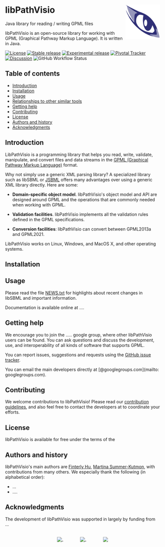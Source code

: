 libPathVisio<img width="22%" align="right" src=".graphics/bigcateye.svg">
=============================================================================

Java library for reading / writing GPML files

libPathVisio is an open-source library for working with GPML (Graphical Pathway Markup Language).  It is written in Java.

[![License](https://img.shields.io/badge/License-LGPL-blue.svg?style=flat-square)](https://www.gnu.org/licenses/old-licenses/lgpl-2.1.en.html)
[![Stable release](https://img.shields.io/badge/Stable_release-5.19.0-brightgreen.svg?style=flat-square)](https://sourceforge.net/projects/sbml/files/libsbml/5.19.0/stable/)
[![Experimental release](https://img.shields.io/badge/Experimental_release-5.19.0-b44e88.svg?style=flat-square)](https://sourceforge.net/projects/sbml/files/libsbml/5.19.0/experimental/)
[![Pivotal Tracker](https://img.shields.io/badge/Project_management-Pivotal-d07a3e.svg?style=flat-square)](https://www.pivotaltracker.com/n/projects/248655)
[![Discussion](https://img.shields.io/badge/Discussion-libsbml--development-lightgray.svg?style=flat-square)]()
![GitHub Workflow Status](https://img.shields.io/github/workflow/status/sbmlteam/libsbml/Nightly%20build%20(binaries)?label=Nightly%20build&style=flat-square)



Table of contents
-----------------

* [Introduction](#introduction)
* [Installation](#installation)
* [Usage](#usage)
* [Relationships to other similar tools](#relationships-to-other-similar-tools)
* [Getting help](#getting-help)
* [Contributing](#contributing)
* [License](#license)
* [Authors and history](#authors-and-history)
* [Acknowledgments](#authors-and-acknowledgments)


Introduction
------------

LibPathVisio is a programming library that helps you read, write, validate, manipulate, and convert files and data streams in the [GPML (Graphical Pathway Markup Language)](http://sbml.org) format.  

Why not simply use a generic XML parsing library?  A specialized library such as libSBML or [JSBML](https://github.com/sbmlteam/jsbml) offers many advantages over using a generic XML library directly.  Here are some:

* **Domain-specific object model**.  libPathVisio's object model and API are designed around GPML and the operations that are commonly needed when working with GPML.

* **Validation facilities**. libPathVisio implements all the validation rules defined in the GPML specifications.

* **Conversion facilities**: libPathVisio can convert between GPML2013a and GPML2021. 

LibPathVisio works on Linux, Windows, and  MacOS X, and other operating systems. 


Installation
------------



Usage
-----

Please read the file [NEWS.txt](NEWS.txt) for highlights about recent changes in libSBML and important information.

Documentation is available online at ....


Getting help
------------

We encourage you to join the ..... google group, where other libPathVisio users can be found.  You can ask questions and discuss the development, use, and interoperability of all kinds of software that supports GPML.

You can report issues, suggestions and requests using the [GitHub issue tracker](https://github.com/libPathVisio/issues).  

You can email the main developers directly at [@googlegroups.com](mailto: googlegroups.com).


Contributing
------------

We welcome contributions to libPathVisio!  Please read our [contribution guidelines](CONTRIBUTING.md), and also feel free to contact the developers at to coordinate your efforts.


License
-------

libPathVisio is available for free under the terms of the 


Authors and history
---------------------------

libPathVisio's main authors are [Finterly Hu](https://github.com/Finterly), [Martina Summer-Kutmon](https://github.com/mkutmon), with contributions from many others.  We especially thank the following (in alphabetical order):

* ...
* ....


Acknowledgments
---------------

The development of libPathVisio was supported in largely by funding from ...

<br>
<div align="center">
  <a href="https://www.nigms.nih.gov">
    <img valign="middle"  height="100" src=".graphics/US-NIH-NIGMS-Logo.svg">
  </a>
  &nbsp;&nbsp;&nbsp;&nbsp;&nbsp;&nbsp;
  &nbsp;&nbsp;&nbsp;&nbsp;&nbsp;&nbsp;
  <a href="https://www.caltech.edu">
    <img valign="middle" height="130" src=".graphics/caltech-round.png">
  </a>
  &nbsp;&nbsp;&nbsp;&nbsp;&nbsp;&nbsp;
  &nbsp;&nbsp;&nbsp;&nbsp;&nbsp;&nbsp;
  <a href="https://www.caltech.edu">
    <img valign="middle" height="100" src=".graphics/sbml-logo-only.png">
  </a>
</div>
